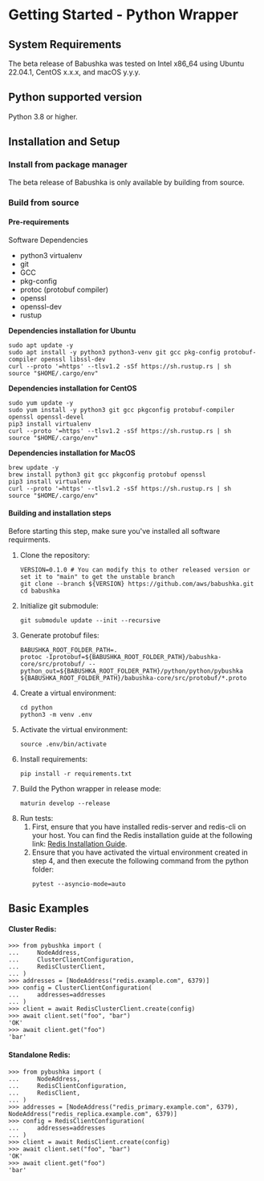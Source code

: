 # Getting Started - Python Wrapper

## System Requirements

The beta release of Babushka was tested on Intel x86_64 using Ubuntu 22.04.1, CentOS x.x.x, and macOS y.y.y.

## Python supported version
Python 3.8 or higher.

## Installation and Setup

### Install from package manager
The beta release of Babushka is only available by building from source.

### Build from source

#### Pre-requirements

Software Dependencies

-   python3 virtualenv
-   git
-   GCC
-   pkg-config
-   protoc (protobuf compiler)
-   openssl
-   openssl-dev
-   rustup

**Dependencies installation for Ubuntu**
```
sudo apt update -y
sudo apt install -y python3 python3-venv git gcc pkg-config protobuf-compiler openssl libssl-dev
curl --proto '=https' --tlsv1.2 -sSf https://sh.rustup.rs | sh
source "$HOME/.cargo/env"
```

**Dependencies installation for CentOS**
``` 
sudo yum update -y
sudo yum install -y python3 git gcc pkgconfig protobuf-compiler openssl openssl-devel
pip3 install virtualenv
curl --proto '=https' --tlsv1.2 -sSf https://sh.rustup.rs | sh
source "$HOME/.cargo/env"
```

**Dependencies installation for MacOS**
```
brew update -y 
brew install python3 git gcc pkgconfig protobuf openssl 
pip3 install virtualenv
curl --proto '=https' --tlsv1.2 -sSf https://sh.rustup.rs | sh
source "$HOME/.cargo/env"
```

#### Building and installation steps
Before starting this step, make sure you've installed all software requirments. 
1. Clone the repository:
    ```
    VERSION=0.1.0 # You can modify this to other released version or set it to "main" to get the unstable branch
    git clone --branch ${VERSION} https://github.com/aws/babushka.git
    cd babushka
    ```
2. Initialize git submodule:
    ```
    git submodule update --init --recursive
    ```
3. Generate protobuf files:
    ```
    BABUSHKA_ROOT_FOLDER_PATH=.
    protoc -Iprotobuf=${BABUSHKA_ROOT_FOLDER_PATH}/babushka-core/src/protobuf/ --python_out=${BABUSHKA_ROOT_FOLDER_PATH}/python/python/pybushka ${BABUSHKA_ROOT_FOLDER_PATH}/babushka-core/src/protobuf/*.proto
    ```
4. Create a virtual environment:
    ```
    cd python
    python3 -m venv .env
    ```
5. Activate the virtual environment:
    ```
    source .env/bin/activate
    ```
6. Install requirements:
    ```
    pip install -r requirements.txt
    ```
7. Build the Python wrapper in release mode:
    ```
    maturin develop --release
    ```
8. Run tests:
    1.  First, ensure that you have installed redis-server and redis-cli on your host. You can find the Redis installation guide at the following link: [Redis Installation Guide](https://redis.io/docs/install/install-redis/install-redis-on-linux/).
    2. Ensure that you have activated the virtual environment created in step 4, and then execute the following command from the python folder:
        ```
        pytest --asyncio-mode=auto
        ```

## Basic Examples

#### Cluster Redis:
```python:
>>> from pybushka import (
...     NodeAddress,
...     ClusterClientConfiguration,
...     RedisClusterClient,
... )
>>> addresses = [NodeAddress("redis.example.com", 6379)]
>>> config = ClusterClientConfiguration(
...     addresses=addresses
... )
>>> client = await RedisClusterClient.create(config)
>>> await client.set("foo", "bar")
'OK'
>>> await client.get("foo")
'bar'
```

#### Standalone Redis:

```python:
>>> from pybushka import (
...     NodeAddress,
...     RedisClientConfiguration,
...     RedisClient,
... )
>>> addresses = [NodeAddress("redis_primary.example.com", 6379), NodeAddress("redis_replica.example.com", 6379)]
>>> config = RedisClientConfiguration(
...     addresses=addresses
... )
>>> client = await RedisClient.create(config)
>>> await client.set("foo", "bar")
'OK'
>>> await client.get("foo")
'bar'
```

